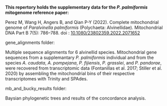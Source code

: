 <b>This repertory holds the supplementary data for the <i>P. palmiformis</i> mitogenome reference paper:</b>

Perez M, Wang H, Angers B, and Qian P-Y (2022). Complete mitochondrial genome of <i>Paralvinella palmiformis</i> (Polychaeta: Alvinellidae). Mitochondrial DNA Part B 7(5): 786–788. doi : [10.1080/23802359.2022.2071652](https://doi.org/10.1080/23802359.2022.2071652)

gene_alignments folder:

Multiple sequence alignments for 6 alvinellid species. Mitochondrial gene sequences from a supplemantary <i>P. palmiformis</i> individual and from the species <i>A. caudata</i>, <i>A. pompejana</i>, <i>P. fijiensis</i>, <i>P. grasslei</i>, and <i>P. pandorae</i>, were recovered from transcriptomic data (Fontanillas et al. 2017; Stiller et al. 2020) by assembling the mitochondrial bins of their respective transcriptomes with Trinity and SPAdes.

mb_and_bucky_results folder:

Baysian phylogenetic trees and results of the concordance analysis.
